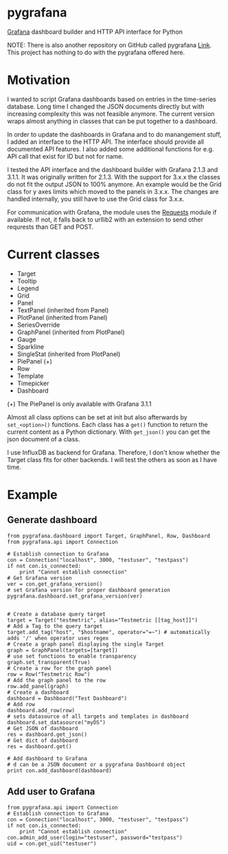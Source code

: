 # pygrafana
[Grafana](http://grafana.org/) dashboard builder and HTTP API interface for Python

NOTE: There is also another repository on GitHub called pygrafana [Link](https://github.com/sec4you/pygrafana). This project has nothing to do with the pygrafana offered here.

# Motivation
I wanted to script Grafana dashboards based on entries in the time-series database. Long time I changed the JSON documents directly but with increasing complexity this was not feasible anymore. The current version wraps almost anything in classes that can be put together to a dashboard.

In order to update the dashboards in Grafana and to do manangement stuff, I added an interface to the HTTP API. The interface should provide all documented API features. I also added some additional functions for e.g. API call that exist for ID but not for name.


I tested the API interface and the dashboard builder with Grafana 2.1.3 and 3.1.1. It was originally written for 2.1.3. With the support for 3.x.x the classes do not fit the output JSON to 100% anymore. An example would be the Grid class for y axes limits which moved to the panels in 3.x.x. The changes are handled internally, you still have to use the Grid class for 3.x.x.

For communication with Grafana, the module uses the [Requests](http://de.python-requests.org/de/latest/) module if available. If not, it falls back to urllib2 with an extension to send other requrests than GET and POST.

# Current classes
- Target
- Tooltip
- Legend
- Grid
- Panel
- TextPanel (inherited from Panel)
- PlotPanel (inherited from Panel)
- SeriesOverride
- GraphPanel (inherited from PlotPanel)
- Gauge
- Sparkline
- SingleStat (inherited from PlotPanel)
- PiePanel (+)
- Row
- Template
- Timepicker
- Dashboard

(+) The PiePanel is only available with Grafana 3.1.1

Almost all class options can be set at init but also afterwards by `set_<option>()` functions. Each class has a `get()` function to return the current content as a Python dictionary. With `get_json()` you can get the json document of a class.

I use InfluxDB as backend for Grafana. Therefore, I don't know whether the Target class fits for other backends. I will test the others as soon as I have time.

# Example
## Generate dashboard
```
from pygrafana.dashboard import Target, GraphPanel, Row, Dashboard
from pygrafana.api import Connection

# Establish connection to Grafana
con = Connection("localhost", 3000, "testuser", "testpass")
if not con.is_connected:
    print "Cannot establish connection"
# Get Grafana version
ver = con.get_grafana_version()
# set Grafana version for proper dashboard generation
pygrafana.dashboard.set_grafana_version(ver)


# Create a database query target
target = Target("testmetric", alias="Testmetric [[tag_host]]")
# Add a Tag to the query target
target.add_tag("host", "$hostname", operator="=~") # automatically adds '/' when operator uses regex
# Create a graph panel displaying the single Target
graph = GraphPanel(targets=[target])
# use set functions to enable transparency
graph.set_transparent(True)
# Create a row for the graph panel
row = Row("Testmetric Row")
# Add the graph panel to the row
row.add_panel(graph)
# Create a dashboard
dashboard = Dashboard("Test Dashboard")
# Add row
dashboard.add_row(row)
# sets datasource of all targets and templates in dashboard
dashboard.set_datasource("myDS")
# Get JSON of dashboard
res = dashboard.get_json()
# Get dict of dashboard
res = dashboard.get()

# Add dashboard to Grafana
# d can be a JSON document or a pygrafana Dashboard object
print con.add_dashboard(dashboard)
```
## Add user to Grafana
```
from pygrafana.api import Connection
# Establish connection to Grafana
con = Connection("localhost", 3000, "testuser", "testpass")
if not con.is_connected:
    print "Cannot establish connection"
con.admin_add_user(login="testuser", password="testpass")
uid = con.get_uid("testuser")
```
